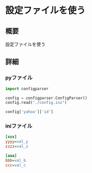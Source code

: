 # 設定ファイルを使う
## 概要
設定ファイルを使う
## 詳細
### pyファイル
```Python
import configparser

config = configparser.ConfigParser()
config.read("./config.ini")

config['yahoo']['id']
```

### iniファイル
```ini
[xxx]
yyyy=val_y
zzzz=val_z

[aaa]
bbb=val_b
ccc=val_c

```